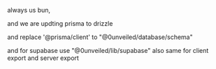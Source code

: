always us bun,

and we are updting prisma to drizzle

and replace '@prisma/client' to "@0unveiled/database/schema"


and for supabase use "@0unveiled/lib/supabase" also same for client export and server export 